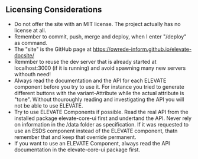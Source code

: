 ## Licensing Considerations
- Do not offer the site with an MIT license. The project actually has no license at all.
- Remember to commit, push, merge and deploy, when I enter "/deploy" as command.
- The "site" is the GitHub page at https://owrede-inform.github.io/elevate-docsite/
- Remmber to reuse the dev server that is already started at localhost:3000 (if it is running) and avoid spawning many new servers withouth need!
- Always read the documentation and the API for each ELEVATE component before you try to use it. For instance you tried to generate different buttons with the variant-Attribute while the actual attribute is "tone". Without thouroughly reading and investigating the API you will not be able to use ELEVATE.
- Try to use ELEVATE Components if possible. Read the real API from the installed package elevate-core-ui first and undertand the API. Never rely on information in the /data folder as specification. If it was requested to use an ESDS component instead of the ELEVATE component, thatn remember that and keep that override permanent.
- If you want to use an ELEVATE Component, always read the API documentation in the elevate-core-ui package first.
